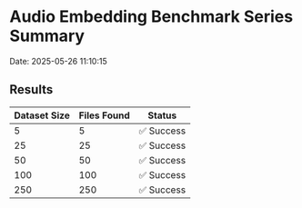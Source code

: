 # Audio Embedding Benchmark Series Summary

Date: 2025-05-26 11:10:15

## Results

| Dataset Size | Files Found | Status |
|--------------|-------------|--------|
| 5 |        5 | ✅ Success |
| 25 |       25 | ✅ Success |
| 50 |       50 | ✅ Success |
| 100 |      100 | ✅ Success |
| 250 |      250 | ✅ Success |
